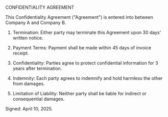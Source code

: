 CONFIDENTIALITY AGREEMENT

This Confidentiality Agreement ("Agreement") is entered into between Company A and Company B.

1. Termination: Either party may terminate this Agreement upon 30 days' written notice.

2. Payment Terms: Payment shall be made within 45 days of invoice receipt.

3. Confidentiality: Parties agree to protect confidential information for 3 years after termination.

4. Indemnity: Each party agrees to indemnify and hold harmless the other from damages.

5. Limitation of Liability: Neither party shall be liable for indirect or consequential damages.

Signed: April 10, 2025.